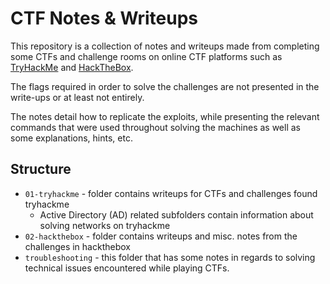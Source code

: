 # CTF Notes & Writeups

This repository is a collection of notes and writeups made from completing some CTFs and challenge rooms on online CTF platforms such as [TryHackMe](https://tryhackme.com) and [HackTheBox](https://www.hackthebox.com).

The flags required in order to solve the challenges are not presented in the write-ups or at least not entirely.

The notes detail how to replicate the exploits, while presenting the relevant commands that were used throughout solving the machines as well as some explanations, hints, etc.

## Structure

* `01-tryhackme` - folder contains writeups for CTFs and challenges found tryhackme
	* Active Directory (AD) related subfolders contain information about solving networks on tryhackme
* `02-hackthebox` - folder contains writeups and misc. notes from the challenges in hackthebox
* `troubleshooting` - this folder that has some notes in regards to solving technical issues encountered while playing CTFs.